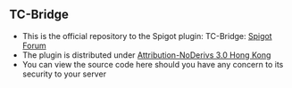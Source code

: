 ## TC-Bridge
- This is the official repository to the Spigot plugin: TC-Bridge:
	[Spigot Forum](https://www.spigotmc.org/resources/tc-bridge.86170/)
- The plugin is distributed under [Attribution-NoDerivs 3.0 Hong Kong](https://creativecommons.org/licenses/by-nd/3.0/hk/legalcode)
- You can view the source code here should you have any concern to its security to your server